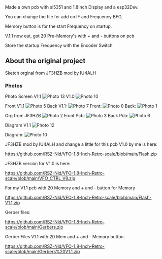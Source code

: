Made a own pcb with si5351 and 1.8Inch  Display and a esp32Dev.

You can change the file for add on IF and Frequency BFO, 

Memory button is for the start Frequency on startup.

V.1.1 now out, got 20 Pre-Memory's with + and - buttons  on pcb

Store the startup Frequency with the Encoder Switch

## About the original project
Sketch orginal from JF3HZB mod by 
IU4ALH

### Photos
Photo Screen V1.1
![Photo 13](https://github.com/RSZ-Nld/VFO-1.8-Inch-Retro-scale/blob/main/V1.1.jpg)
V1.0
![Photo 10]( https://github.com/RSZ-Nld/VFO-1.8-Inch-Retro-scale/blob/main/20230318_163448.jpg)

Front V1.1
![Photo 5](https://github.com/RSZ-Nld/VFO-1.8-Inch-Retro-scale/blob/main/Front-pcb-V1.1.JPG )
Back V1.1:
![Photo 7](https://github.com/RSZ-Nld/VFO-1.8-Inch-Retro-scale/blob/main/Back-pcb-V1.1.JPG)
Front:
![Photo 0]( https://github.com/RSZ-Nld/VFO-1.8-Inch-Retro-scale/blob/main/Front-pcb.JPG)
Back:
![Photo 1]( 
https://github.com/RSZ-Nld/VFO-1.8-Inch-Retro-scale/blob/main/Back-pcb.JPG)



Org from JF3HZB
![Photo 2]( https://github.com/RSZ-Nld/VFO-1.8-Inch-Retro-scale/blob/main/Org.jpg)
Front Pcb:
![Photo 3]( https://github.com/RSZ-Nld/VFO-1.8-Inch-Retro-scale/blob/main/Pcb-Front.jpg)
Back Pcb: 
![Photo 6]( https://github.com/RSZ-Nld/VFO-1.8-Inch-Retro-scale/blob/main/Pcb-back.jpg)

Diagram V1.1
![Photo 12](https://github.com/RSZ-Nld/VFO-1.8-Inch-Retro-scale/blob/main/Diagram-V1.1.JPG)

Diagram: 
![Photo 10]( https://github.com/RSZ-Nld/VFO-1.8-Inch-Retro-scale/blob/main/Diagram.JPG)




JF3HZB mod by IU4ALH and change a little for this pcb V1.0 by me is here:

https://github.com/RSZ-Nld/VFO-1.8-Inch-Retro-scale/blob/main/Flash.zip

JF3HZB version for V1.0 is here:

https://github.com/RSZ-Nld/VFO-1.8-Inch-Retro-scale/blob/main/VFO_CTRL_V8.zip

For my V1.1 pcb with 20 Memory and + and - button for Memory

https://github.com/RSZ-Nld/VFO-1.8-Inch-Retro-scale/blob/main/Flash-V1.1.zip



Gerber files:

https://github.com/RSZ-Nld/VFO-1.8-Inch-Retro-scale/blob/main/Gerbers.zip

Gerber Files V1.1 with 20 Mem and + and - Memory button.

https://github.com/RSZ-Nld/VFO-1.8-Inch-Retro-scale/blob/main/Gerbers%20V1.1.zip







